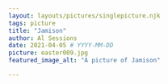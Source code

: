 ```yaml
---
layout: layouts/pictures/singlepicture.njk
tags: picture
title: "Jamison"
author: Al Sessions
date: 2021-04-05 # YYYY-MM-DD
picture: easter009.jpg
featured_image_alt: "A picture of Jamison"

---
```




